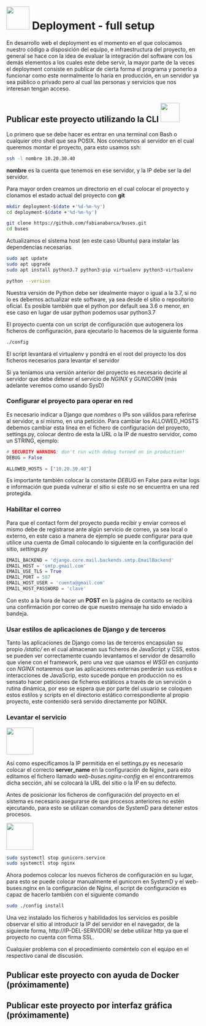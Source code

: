 # <img src="http://161.35.54.122:10066/deployment.svg" width="60"> Deployment - full setup

En desarrollo web el deployment es el momento en el que colocamos nuestro código a disposición del equipo, e infraestructura del proyecto, en general se hace con la idea de evaluar la integración del software con los demás elementos a los cuales este debe servir, la mayor parte de la veces el deployment consiste en publicar de cierta forma el programa y ponerlo a funcionar como este normalmente lo haría en producción, en un servidor ya sea público o privado pero al cual las personas y servicios que nos interesan tengan acceso.

## Publicar este proyecto utilizando la CLI <img src="http://161.35.54.122:10066/logo-bash.png" height="50">

Lo primero que se debe hacer es entrar en una terminal con Bash o cualquier otro shell que sea POSIX.
Nos conectamos al servidor en el cual queremos montar el proyecto, para esto usamos ssh:

```bash
ssh -l nombre 10.20.30.40
```

**nombre** es la cuenta que tenemos en ese servidor, y la IP debe ser la del servidor.

Para mayor orden creamos un directorio en el cual colocar el proyecto y clonamos el estado actual del proyecto con **git**

```bash
mkdir deployment-$(date +'%d-%m-%y')
cd deployment-$(date +'%d-%m-%y')

git clone https://github.com/fabianabarca/buses.git
cd buses
```

Actualizamos el sistema host (en este caso Ubuntu) para instalar las dependencias necesarias

```bash
sudo apt update
sudo apt upgrade
sudo apt install python3.7 python3-pip virtualenv python3-virtualenv

python --version
```

Nuestra versión de Python debe ser idealmente mayor o igual a la 3.7, si no lo es debemos actualizar este software, ya sea desde el sitio o repositorio oficial. Es posible también que el python por default sea 3.6 o menor, en ese caso en lugar de usar python podemos usar python3.7


El proyecto cuenta con un script de configuración que autogenera los ficheros de configuración, para ejecutarlo lo hacemos de la siguiente forma

```bash
./config
```

El script levantará el virtualenv y pondrá en el root del proyecto los dos ficheros necesarios para levantar el servidor

Si ya teníamos una versión anterior del proyecto es necesario decirle al servidor que debe detener el servicio de _NGINX_ y _GUNICORN_ (más adelante veremos como usando SysD)

### Configurar el proyecto para operar en red

Es necesario indicar a Django que _nombres_ o IPs son válidos para referirse al servidor, a sí mismo, en una petición. Para cambiar los ALLOWED_HOSTS debemos cambiar esta línea en el fichero de configuración del proyecto, settings.py, colocar dentro de esta la URL o la IP de nuestro servidor, como un STRING, ejemplo:

```python
# SECURITY WARNING: don't run with debug turned on in production!
DEBUG = False

ALLOWED_HOSTS = ["10.20.30.40"]

```

Es importante también colocar la constante _DEBUG_ en False para evitar logs e información que pueda vulnerar el sitio si este no se encuentra en una red protegida.

### Habilitar el correo

Para que el contact form del proyecto pueda recibir y enviar correos el mismo debe de registrarse ante algún servicio de correo, ya sea local o externo, en este caso a manera de ejemplo se puede configurar para que utilice una cuenta de Gmail colocando lo siguiente en la configuración del sitio, _settings.py_

```python
EMAIL_BACKEND = 'django.core.mail.backends.smtp.EmailBackend'
EMAIL_HOST = 'smtp.gmail.com'
EMAIL_USE_TLS = True
EMAIL_PORT = 587
EMAIL_HOST_USER = 'cuenta@gmail.com'
EMAIL_HOST_PASSWORD = 'clave'
```

Con esto a la hora de hacer un **POST** en la página de contacto se recibirá una confirmación por correo de que nuestro mensaje ha sido enviado a bandeja.

### Usar estilos de aplicaciones de Django y de terceros

Tanto las aplicaciones de Django como las de terceros encapsulan su propio _/static/_ en el cual almacenan sus ficheros de JavaScript y CSS, estos se pueden ver correctamente cuando levantamos el servidor de desarrollo que viene con el framework, pero una vez que usamos el _WSGI_ en conjunto con _NGINX_ notaremos que las aplicaciones externas perderán sus estilos e interacciones de JavaScrip, esto sucede porque en producción no es sensato hacer peticiones de ficheros estáticos a través de un servición o rutina dinámica, por eso se espera que por parte del usuario se coloquen estos estilos y scripts en el directorio estático correspondiente al propio proyecto, este contenido será servido directamente por NGINX.

### Levantar el servicio 

<img src="http://161.35.54.122:10066/nginx.png" height="70">

Así como especificamos la IP permitida en el settings.py es necesario colocar el correcto **server\_name** en la configuración de Nginx, para esto editamos el fichero llamado _web-buses.nginx-config_ en el encontraremos dicha sección, ahí se colocará la URL del sitio o la IP en su defecto.

Antes de posicionar los ficheros de configuración del proyecto en el sistema es necesario asegurarse de que procesos anteriores no estén ejecutando, para esto se utilizan comandos de SystemD para detener estos procesos.

<img src="http://161.35.54.122:10066/gunicorn.svg" height="70">

```bash
sudo systemctl stop gunicorn.service
sudo systemctl stop nginx
```

Ahora podemos colocar los nuevos ficheros de configuración en su lugar, para esto se puede colocar manualmente el gunicorn en SystemD y el web-buses.nginx en la configuración de Nginx, el script de configuración es capaz de hacerlo también con el siguiente comando

```bash
sudo ./config install
```
Una vez instalado los ficheros y habilidados los servicios es posible observar el sitio al introducir la IP del servidor en el navegador, de la siguiente forma, http://IP-DEL-SERVIDOR/ se debe utilizar http ya que el proyecto no cuenta con firma SSL.

Cualquier problema con el procedimiento coméntelo con el equipo en el respectivo canal de discusión.

## Publicar este proyecto con ayuda de Docker (próximamente)

## Publicar este proyecto por interfaz gráfica (próximamente)
